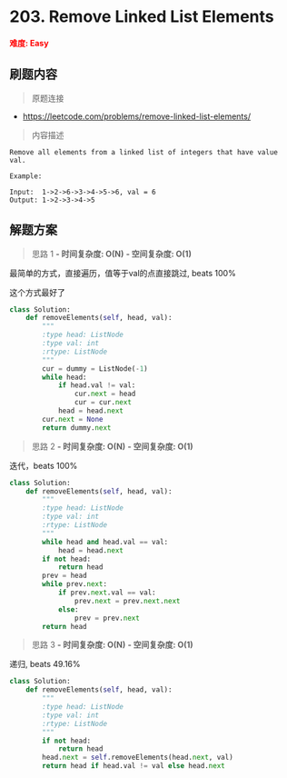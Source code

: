 # 203. Remove Linked List Elements

**<font color=red>难度: Easy</font>**

## 刷题内容

> 原题连接

* https://leetcode.com/problems/remove-linked-list-elements/

> 内容描述

```
Remove all elements from a linked list of integers that have value val.

Example:

Input:  1->2->6->3->4->5->6, val = 6
Output: 1->2->3->4->5
```

## 解题方案

> 思路 1
****- 时间复杂度: O(N)**** ****- 空间复杂度: O(1)****


最简单的方式，直接遍历，值等于val的点直接跳过, beats 100%

这个方式最好了


```python
class Solution:
    def removeElements(self, head, val):
        """
        :type head: ListNode
        :type val: int
        :rtype: ListNode
        """
        cur = dummy = ListNode(-1)
        while head:
            if head.val != val:
                cur.next = head
                cur = cur.next
            head = head.next
        cur.next = None
        return dummy.next
```

> 思路 2
****- 时间复杂度: O(N)**** ****- 空间复杂度: O(1)****

迭代，beats 100%

```python
class Solution:
    def removeElements(self, head, val):
        """
        :type head: ListNode
        :type val: int
        :rtype: ListNode
        """
        while head and head.val == val:
            head = head.next
        if not head:
            return head
        prev = head
        while prev.next:
            if prev.next.val == val:
                prev.next = prev.next.next
            else:
                prev = prev.next
        return head
```

> 思路 3
****- 时间复杂度: O(N)**** ****- 空间复杂度: O(1)****


递归, beats 49.16%

```python
class Solution:
    def removeElements(self, head, val):
        """
        :type head: ListNode
        :type val: int
        :rtype: ListNode
        """
        if not head:
            return head
        head.next = self.removeElements(head.next, val)
        return head if head.val != val else head.next
```
